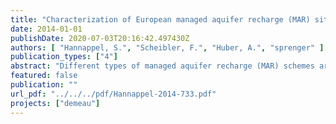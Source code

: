 ```yaml
---
title: "Characterization of European managed aquifer recharge (MAR) sites - Analysis"
date: 2014-01-01
publishDate: 2020-07-03T20:16:42.497430Z
authors: [ "Hannappel, S.", "Scheibler, F.", "Huber, A.", "sprenger" ]
publication_types: ["4"]
abstract: "Different types of managed aquifer recharge (MAR) schemes are widely distributed and applied on various scales in the European countries, but no systematic categorization and compilation existed up to now. The European MAR catalogue presented herein includes a wide range of parameters, e.g. operational information, hydrogeological properties and water quality monitoring for different types of MAR. The database includes currently 270 MAR sites, but is neither a representative nor an exhaustive data compilation. Nevertheless, based on the available data it is shown that MAR plays an important role in the European water supply producing large water quantities for the domestic water supply."
featured: false
publication: ""
url_pdf: "../../../pdf/Hannappel-2014-733.pdf"
projects: ["demeau"]
---
```


